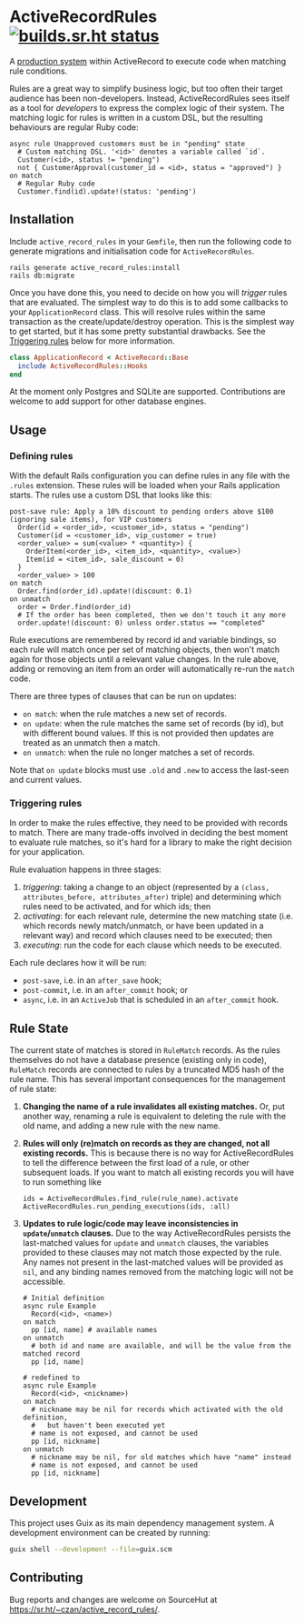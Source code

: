 # ActiveRecordRules [![builds.sr.ht status](https://builds.sr.ht/~czan/active_record_rules.svg)](https://builds.sr.ht/~czan/active_record_rules)

A [production system][] within ActiveRecord to execute code when matching rule conditions.

Rules are a great way to simplify business logic, but too often their target audience has been non-developers. Instead, ActiveRecordRules sees itself as a tool for _developers_ to express the complex logic of their system. The matching logic for rules is written in a custom DSL, but the resulting behaviours are regular Ruby code:

```
async rule Unapproved customers must be in "pending" state
  # Custom matching DSL. '<id>' denotes a variable called `id`.
  Customer(<id>, status != "pending")
  not { CustomerApproval(customer_id = <id>, status = "approved") }
on match
  # Regular Ruby code
  Customer.find(id).update!(status: 'pending')
```

[production system]: https://en.wikipedia.org/wiki/Production_system_(computer_science)

## Installation

Include `active_record_rules` in your `Gemfile`, then run the following code to generate migrations and initialisation code for `ActiveRecordRules`.

```shell
rails generate active_record_rules:install
rails db:migrate
```

Once you have done this, you need to decide on how you will *trigger* rules that are evaluated. The simplest way to do this is to add some callbacks to your `ApplicationRecord` class. This will resolve rules within the same transaction as the create/update/destroy operation. This is the simplest way to get started, but it has some pretty substantial drawbacks. See the [Triggering rules](#triggering-rules) below for more information.

```ruby
class ApplicationRecord < ActiveRecord::Base
  include ActiveRecordRules::Hooks
end
```

At the moment only Postgres and SQLite are supported. Contributions are welcome to add support for other database engines.

## Usage

### Defining rules

With the default Rails configuration you can define rules in any file with the `.rules` extension. These rules will be loaded when your Rails application starts. The rules use a custom DSL that looks like this:

```
post-save rule: Apply a 10% discount to pending orders above $100 (ignoring sale items), for VIP customers
  Order(id = <order_id>, <customer_id>, status = "pending")
  Customer(id = <customer_id>, vip_customer = true)
  <order_value> = sum(<value> * <quantity>) {
    OrderItem(<order_id>, <item_id>, <quantity>, <value>)
    Item(id = <item_id>, sale_discount = 0)
  }
  <order_value> > 100
on match
  Order.find(order_id).update!(discount: 0.1)
on unmatch
  order = Order.find(order_id)
  # If the order has been completed, then we don't touch it any more
  order.update!(discount: 0) unless order.status == "completed"
```

Rule executions are remembered by record id and variable bindings, so each rule will match once per set of matching objects, then won't match again for those objects until a relevant value changes. In the rule above, adding or removing an item from an order will automatically re-run the `match` code.

There are three types of clauses that can be run on updates:
 - `on match`: when the rule matches a new set of records.
 - `on update`: when the rule matches the same set of records (by id), but with different bound values. If this is not provided then updates are treated as an unmatch then a match.
 - `on unmatch`: when the rule no longer matches a set of records.

Note that `on update` blocks must use `.old` and `.new` to access the last-seen and current values.

### Triggering rules

In order to make the rules effective, they need to be provided with records to match. There are many trade-offs involved in deciding the best moment to evaluate rule matches, so it's hard for a library to make the right decision for your application.

Rule evaluation happens in three stages:
 1. *triggering*: taking a change to an object (represented by a `(class, attributes_before, attributes_after)` triple) and determining which rules need to be activated, and for which ids; then
 2. *activating*: for each relevant rule, determine the new matching state (i.e. which records newly match/unmatch, or have been updated in a relevant way) and record which clauses need to be executed; then
 3. *executing*: run the code for each clause which needs to be executed.

Each rule declares how it will be run:
 - `post-save`, i.e. in an `after_save` hook;
 - `post-commit`, i.e. in an `after_commit` hook; or
 - `async`, i.e. in an `ActiveJob` that is scheduled in an `after_commit` hook.

## Rule State

The current state of matches is stored in `RuleMatch` records. As the rules themselves do not have a database presence (existing only in code), `RuleMatch` records are connected to rules by a truncated MD5 hash of the rule name. This has several important consequences for the management of rule state:

 1. **Changing the name of a rule invalidates all existing matches.** Or, put another way, renaming a rule is equivalent to deleting the rule with the old name, and adding a new rule with the new name.

 2. **Rules will only (re)match on records as they are changed, not all existing records.** This is because there is no way for ActiveRecordRules to tell the difference between the first load of a rule, or other subsequent loads. If you want to match all existing records you will have to run something like

    ```
    ids = ActiveRecordRules.find_rule(rule_name).activate
    ActiveRecordRules.run_pending_executions(ids, :all)
    ```

 3. **Updates to rule logic/code may leave inconsistencies in `update`/`unmatch` clauses.** Due to the way ActiveRecordRules persists the last-matched values for `update` and `unmatch` clauses, the variables provided to these clauses may not match those expected by the rule. Any names not present in the last-matched values will be provided as `nil`, and any binding names removed from the matching logic will not be accessible.

    ```
    # Initial definition
    async rule Example
      Record(<id>, <name>)
    on match
      pp [id, name] # available names
    on unmatch
      # both id and name are available, and will be the value from the matched record
      pp [id, name]

    # redefined to
    async rule Example
      Record(<id>, <nickname>)
    on match
      # nickname may be nil for records which activated with the old definition,
      #   but haven't been executed yet
      # name is not exposed, and cannot be used
      pp [id, nickname]
    on unmatch
      # nickname may be nil, for old matches which have "name" instead
      # name is not exposed, and cannot be used
      pp [id, nickname]
    ```

## Development

This project uses Guix as its main dependency management system. A development environment can be created by running:

```sh
guix shell --development --file=guix.scm
```

## Contributing

Bug reports and changes are welcome on SourceHut at <https://sr.ht/~czan/active_record_rules/>.
